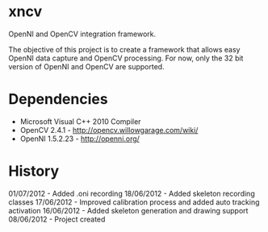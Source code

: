 xncv
====

OpenNI and OpenCV integration framework.

The objective of this project is to create a framework that allows easy OpenNI data capture and OpenCV processing.
For now, only the 32 bit version of OpenNI and OpenCV are supported.

Dependencies
============
* Microsoft Visual C++ 2010 Compiler 
* OpenCV 2.4.1 - http://opencv.willowgarage.com/wiki/
* OpenNI 1.5.2.23 - http://openni.org/

History
=======
01/07/2012 - Added .oni recording 
18/06/2012 - Added skeleton recording classes
17/06/2012 - Improved calibration process and added auto tracking activation
16/06/2012 - Added skeleton generation and drawing support
08/06/2012 - Project created